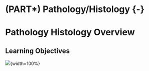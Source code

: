 
# (PART\*) Pathology/Histology {-}

# Pathology Histology Overview

## Learning Objectives

![](05-pathology_histology_files/figure-docx//1ME0NbcIBmnHJRhX3JJyCwJuuomkl_BjJp6lD5oD5WnU_gd422c5de97_0_10.png){width=100%}
